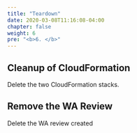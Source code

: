 ```yaml
---
title: "Teardown"
date: 2020-03-08T11:16:08-04:00
chapter: false
weight: 6
pre: "<b>6. </b>"
---
```


## Cleanup of CloudFormation
Delete the two CloudFormation stacks.

## Remove the WA Review
Delete the WA review created
